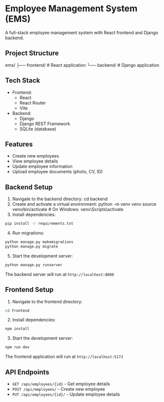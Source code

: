 # Employee Management System (EMS)
A full-stack employee management system with React frontend and Django backend.


## Project Structure
ems/
├── frontend/ # React application
└── backend/ # Django application

## Tech Stack
- Frontend:
  - React
  - React Router
  - Vite
- Backend:
  - Django
  - Django REST Framework
  - SQLite (database)


## Features
- Create new employees
- View employee details
- Update employee information
- Upload employee documents (photo, CV, ID)


## Backend Setup
1. Navigate to the backend directory:
cd backend
2. Create and activate a virtual environment:
python -m venv venv
source venv/bin/activate # On Windows: venv\Scripts\activate
3. Install dependencies:
```bash
pip install -r requirements.txt
```

4. Run migrations:
```bash
python manage.py makemigrations
python manage.py migrate
```

5. Start the development server:
```bash
python manage.py runserver
```

The backend server will run at `http://localhost:8000`


## Frontend Setup
1. Navigate to the frontend directory:
```bash
cd frontend
```
2. Install dependencies:
```bash
npm install
```
3. Start the development server:
```bash
npm run dev
```

The frontend application will run at `http://localhost:5173`


## API Endpoints
- `GET /api/employees/{id}` - Get employee details
- `POST /api/employees/` - Create new employee
- `PUT /api/employees/{id}/` - Update employee details